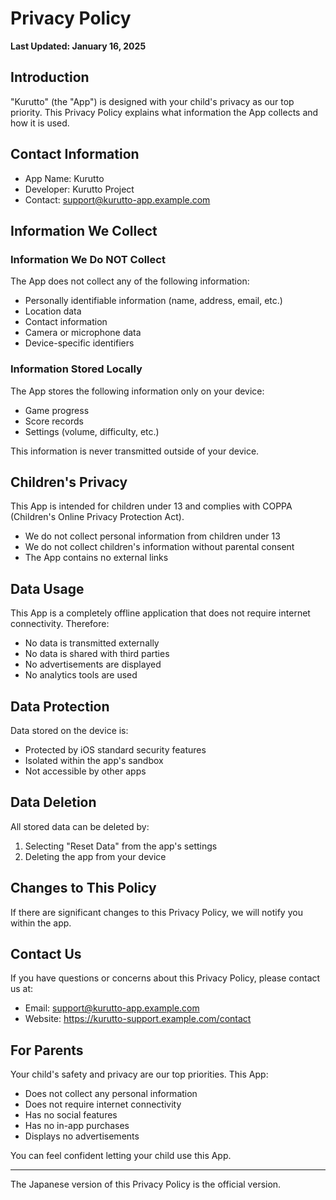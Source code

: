 # Privacy Policy

**Last Updated: January 16, 2025**

## Introduction

"Kurutto" (the "App") is designed with your child's privacy as our top priority. This Privacy Policy explains what information the App collects and how it is used.

## Contact Information

- App Name: Kurutto
- Developer: Kurutto Project  
- Contact: support@kurutto-app.example.com

## Information We Collect

### Information We Do NOT Collect

The App does not collect any of the following information:

- Personally identifiable information (name, address, email, etc.)
- Location data
- Contact information
- Camera or microphone data
- Device-specific identifiers

### Information Stored Locally

The App stores the following information only on your device:

- Game progress
- Score records
- Settings (volume, difficulty, etc.)

This information is never transmitted outside of your device.

## Children's Privacy

This App is intended for children under 13 and complies with COPPA (Children's Online Privacy Protection Act).

- We do not collect personal information from children under 13
- We do not collect children's information without parental consent
- The App contains no external links

## Data Usage

This App is a completely offline application that does not require internet connectivity. Therefore:

- No data is transmitted externally
- No data is shared with third parties
- No advertisements are displayed
- No analytics tools are used

## Data Protection

Data stored on the device is:

- Protected by iOS standard security features
- Isolated within the app's sandbox
- Not accessible by other apps

## Data Deletion

All stored data can be deleted by:

1. Selecting "Reset Data" from the app's settings
2. Deleting the app from your device

## Changes to This Policy

If there are significant changes to this Privacy Policy, we will notify you within the app.

## Contact Us

If you have questions or concerns about this Privacy Policy, please contact us at:

- Email: support@kurutto-app.example.com
- Website: https://kurutto-support.example.com/contact

## For Parents

Your child's safety and privacy are our top priorities. This App:

- Does not collect any personal information
- Does not require internet connectivity
- Has no social features
- Has no in-app purchases
- Displays no advertisements

You can feel confident letting your child use this App.

---

The Japanese version of this Privacy Policy is the official version.